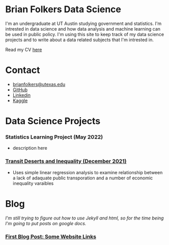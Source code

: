# Brian Folkers Data Science
I'm an undergraduate at UT Austin studying government and statistics. I'm intrested in data science and how data analysis and machine learning can be used in public policy. I'm using this site to keep track of my data science projects and to write about a data related subjects that I'm intrested in.

Read my CV [here](https://drive.google.com/file/d/1PDZKe4IQCpqUa8njlCbieDP0ZWr1SY23/view?usp=sharing)

# Contact
- brianfolkers@utexas.edu
- [GitHub](https://github.com/BriandFolkers)
- [Linkedin](https://www.linkedin.com/in/brian-d-folkers-898a311a2/)
- [Kaggle](https://www.kaggle.com/briandfolkers)

# Data Science Projects
### Statistics Learning Project (May 2022)
- description here

### [Transit Deserts and Inequality (December 2021)](https://github.com/BriandFolkers/DS-Project)
- Uses simple linear regression analysis to examine relationship between a lack of adaquate public transporation and a number of economic inequality varaibles

# Blog
*I'm still trying to figure out how to use Jekyll and html, so for the time being I'm going to put posts on google docs.*
### [First Blog Post: Some Website Links](https://docs.google.com/document/d/1_ZNC3KjVRYBIWhdJVhUykOxDzOdBIi4RQmtb2jUatSI/edit?usp=sharing)
